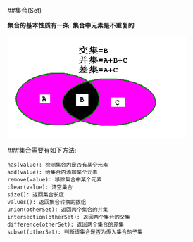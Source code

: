 ##集合(Set)

**集合的基本性质有一条: 集合中元素是不重复的**

![img](./img/set.png)

###集合需要有如下方法:

	has(value): 检测集合内是否有某个元素
	add(value): 给集合内添加某个元素
	remove(value): 移除集合中某个元素
	clear(value): 清空集合
	size(): 返回集合长度
	values(): 返回集合转换的数组
	union(otherSet): 返回两个集合的并集
	intersection(otherSet): 返回两个集合的交集
	difference(otherSet): 返回两个集合的差集
	subset(otherSet): 判断该集合是否为传入集合的子集